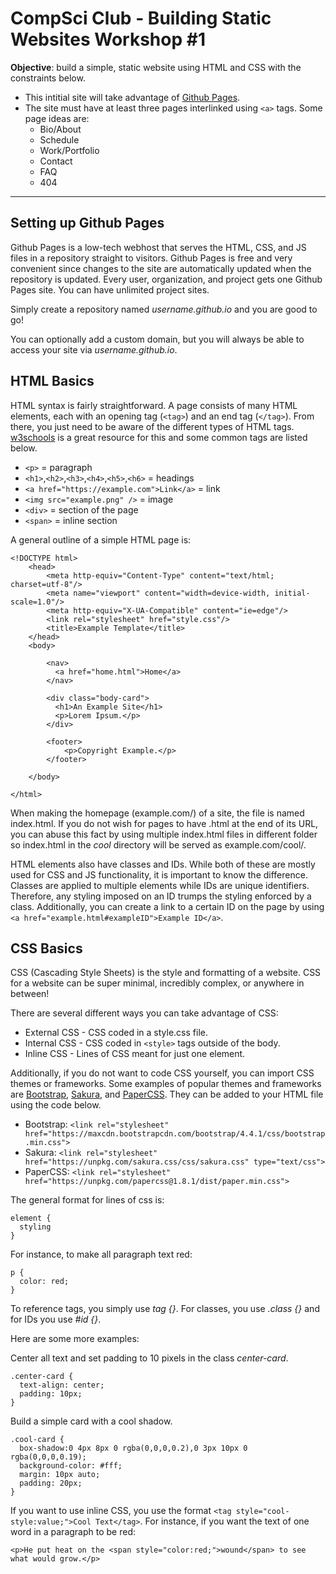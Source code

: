 # CompSci Club - Building Static Websites Workshop #1

**Objective**: build a simple, static website using HTML and CSS with the constraints below.
- This intitial site will take advantage of [Github Pages](https://pages.github.com).
- The site must have at least three pages interlinked using `<a>` tags. Some page ideas are:
  - Bio/About
  - Schedule
  - Work/Portfolio
  - Contact
  - FAQ
  - 404
  
---

## Setting up Github Pages

Github Pages is a low-tech webhost that serves the HTML, CSS, and JS files in a repository straight to visitors. Github Pages is free and very convenient since changes to the site are automatically updated when the repository is updated. Every user, organization, and project gets one Github Pages site. You can have unlimited project sites. 

Simply create a repository named *username.github.io* and you are good to go!

You can optionally add a custom domain, but you will always be able to access your site via *username.github.io*.

## HTML Basics

HTML syntax is fairly straightforward. A page consists of many HTML elements, each with an opening tag (`<tag>`) and an end tag (`</tag>`). From there, you just need to be aware of the different types of HTML tags. [w3schools](https://www.w3schools.com/html/default.asp) is a great resource for this and some common tags are listed below. 

- `<p>` = paragraph
- `<h1>`,`<h2>`,`<h3>`,`<h4>`,`<h5>`,`<h6>` = headings
- `<a href="https://example.com">Link</a>` = link
- `<img src="example.png" />` = image
- `<div>` = section of the page
- `<span>` = inline section

A general outline of a simple HTML page is:
```
<!DOCTYPE html>
    <head>
        <meta http-equiv="Content-Type" content="text/html; charset=utf-8"/>
        <meta name="viewport" content="width=device-width, initial-scale=1.0"/>
        <meta http-equiv="X-UA-Compatible" content="ie=edge"/>
        <link rel="stylesheet" href="style.css"/>
        <title>Example Template</title>
    </head>
    <body>
    
        <nav>
          <a href="home.html">Home</a>
        </nav>
        
        <div class="body-card">
          <h1>An Example Site</h1>
          <p>Lorem Ipsum.</p>
        </div>
        
        <footer>
            <p>Copyright Example.</p>
        </footer>
        
    </body>
    
</html>

```
When making the homepage (example.com/) of a site, the file is named index.html. If you do not wish for pages to have .html at the end of its URL, you can abuse this fact by using multiple index.html files in different folder so index.html in the *cool* directory will be served as example.com/cool/.

HTML elements also have classes and IDs. While both of these are mostly used for CSS and JS functionality, it is important to know the difference. Classes are applied to multiple elements while IDs are unique identifiers. Therefore, any styling imposed on an ID trumps the styling enforced by a class. Additionally, you can create a link to a certain ID on the page by using `<a href="example.html#exampleID">Example ID</a>`. 

## CSS Basics

CSS (Cascading Style Sheets) is the style and formatting of a website. CSS for a website can be super minimal, incredibly complex, or anywhere in between! 

There are several different ways you can take advantage of CSS:
- External CSS - CSS coded in a style.css file.
- Internal CSS - CSS coded in `<style>` tags outside of the body. 
- Inline CSS - Lines of CSS meant for just one element.

Additionally, if you do not want to code CSS yourself, you can import CSS themes or frameworks. Some examples of popular themes and frameworks are [Bootstrap](https://getbootstrap.com), [Sakura](https://oxal.org/projects/sakura/), and [PaperCSS](https://www.getpapercss.com). They can be added to your HTML file using the code below.
- Bootstrap: `<link rel="stylesheet" href="https://maxcdn.bootstrapcdn.com/bootstrap/4.4.1/css/bootstrap.min.css">`
- Sakura: `<link rel="stylesheet" href="https://unpkg.com/sakura.css/css/sakura.css" type="text/css">`
- PaperCSS: `<link rel="stylesheet" href="https://unpkg.com/papercss@1.8.1/dist/paper.min.css">`

The general format for lines of css is:
```
element {
  styling
}
```

For instance, to make all paragraph text red:
```
p {
  color: red;
}
```

To reference tags, you simply use *tag {}*. For classes, you use *.class {}* and for IDs you use *#id {}*.

Here are some more examples:

Center all text and set padding to 10 pixels in the class *center-card*.
```
.center-card {
  text-align: center;
  padding: 10px;
}
```

Build a simple card with a cool shadow. 
```
.cool-card {
  box-shadow:0 4px 8px 0 rgba(0,0,0,0.2),0 3px 10px 0 rgba(0,0,0,0.19);
  background-color: #fff;
  margin: 10px auto;
  padding: 20px;
}
```

If you want to use inline CSS, you use the format `<tag style="cool-style:value;">Cool Text</tag>`. For instance, if you want the text of one word in a paragraph to be red: 

`<p>He put heat on the <span style="color:red;">wound</span> to see what would grow.</p>`
